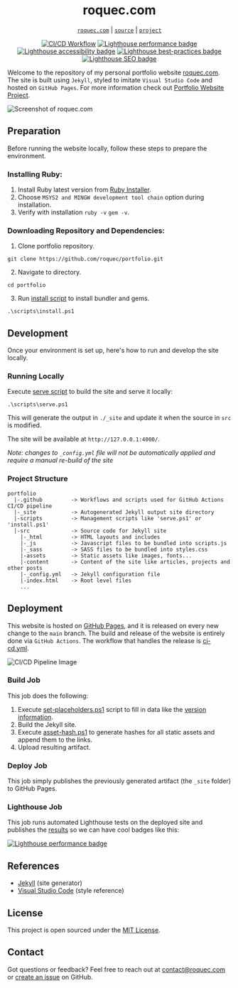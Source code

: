<h1 align="center">roquec.com</h1>

<p align="center">
<code><a href="https://roquec.com/">roquec.com</a></code> |
<code><a href="https://github.com/roquec/portfolio">source</a></code> |
<code><a href="https://roquec.com/projects/portfolio-website/">project</a></code>
</p>

<p align="center">
  <a href="https://github.com/roquec/Portfolio/actions">
    <img alt="CI/CD Workflow" src="https://img.shields.io/github/actions/workflow/status/roquec/Portfolio/ci-cd.yml?logo=github&labelColor=333333&cacheSeconds=300"></a>
  <a href="https://htmlpreview.github.io/?https://gist.githubusercontent.com/roquec/3f8ee5d85053832ea374a05b301f57aa/raw/report.html">
    <img alt="Lighthouse performance badge" src="https://img.shields.io/endpoint?url=https%3A%2F%2Fgist.githubusercontent.com%2Froquec%2F3f8ee5d85053832ea374a05b301f57aa%2Fraw%2Fperformance.json&logo=lighthouse&label=Performance&labelColor=333333&cacheSeconds=300"></a>
  <a href="https://htmlpreview.github.io/?https://gist.githubusercontent.com/roquec/3f8ee5d85053832ea374a05b301f57aa/raw/report.html">
    <img alt="Lighthouse accessibility badge" src="https://img.shields.io/endpoint?url=https%3A%2F%2Fgist.githubusercontent.com%2Froquec%2F3f8ee5d85053832ea374a05b301f57aa%2Fraw%2Faccessibility.json&logo=lighthouse&label=Accessibility&labelColor=333333&cacheSeconds=300"></a>
  <a href="https://htmlpreview.github.io/?https://gist.githubusercontent.com/roquec/3f8ee5d85053832ea374a05b301f57aa/raw/report.html">
    <img alt="Lighthouse best-practices badge" src="https://img.shields.io/endpoint?url=https%3A%2F%2Fgist.githubusercontent.com%2Froquec%2F3f8ee5d85053832ea374a05b301f57aa%2Fraw%2Fbest_practices.json&logo=lighthouse&label=Best-practices&labelColor=333333&cacheSeconds=300"></a>
  <a href="https://htmlpreview.github.io/?https://gist.githubusercontent.com/roquec/3f8ee5d85053832ea374a05b301f57aa/raw/report.html">
    <img alt="Lighthouse SEO badge" src="https://img.shields.io/endpoint?url=https%3A%2F%2Fgist.githubusercontent.com%2Froquec%2F3f8ee5d85053832ea374a05b301f57aa%2Fraw%2Fseo.json&logo=lighthouse&label=SEO&labelColor=333333&cacheSeconds=300"></a>
</p>

Welcome to the repository of my personal portfolio website [roquec.com](https://roquec.com/). The site is built using `Jekyll`, styled to imitate `Visual Studio Code` and hosted on `GitHub Pages`. For more information check out [Portfolio Website Project](https://roquec.com/projects/portfolio-website/).

![Screenshot of roquec.com](https://roquec.com/projects/portfolio-website/thumbnail.webp)


## Preparation
Before running the website locally, follow these steps to prepare the environment.

### Installing Ruby:
1. Install Ruby latest version from [Ruby Installer](https://rubyinstaller.org/).
2. Choose `MSYS2 and MINGW development tool chain` option during installation.
3. Verify with installation `ruby -v` `gem -v`.

### Downloading Repository and Dependencies:
1. Clone portfolio repository.
```
git clone https://github.com/roquec/portfolio.git
```
2. Navigate to directory.
```
cd portfolio
```
3. Run [install script](https://github.com/roquec/portfolio/blob/main/scripts/install.ps1) to install bundler and gems.
```
.\scripts\install.ps1
```

## Development
Once your environment is set up, here's how to run and develop the site locally.

### Running Locally

Execute [serve script](https://github.com/roquec/portfolio/blob/main/scripts/serve.ps1) to build the site and serve it locally:

```
.\scripts\serve.ps1
```

This will generate the output in `./_site` and update it when the source in `src` is modified.

The site will be available at `http://127.0.0.1:4000/`.

*Note: changes to `_config.yml` file will not be automatically applied and require a manual re-build of the site*

### Project Structure

```
portfolio
  |-.github         -> Workflows and scripts used for GitHub Actions CI/CD pipeline
  |-_site           -> Autogenerated Jekyll output site directory
  |-scripts         -> Management scripts like 'serve.ps1' or 'install.ps1'
  |-src             -> Source code for Jekyll site
    |-_html         -> HTML layouts and includes
    |-_js           -> Javascript files to be bundled into scripts.js
    |-_sass         -> SASS files to be bundled into styles.css
    |-assets        -> Static assets like images, fonts...
    |-content       -> Content of the site like articles, projects and other posts
    |-_config.yml   -> Jekyll configuration file
    |-index.html    -> Root level files
    ...
```

## Deployment

This website is hosted on [GitHub Pages](https://pages.github.com/), and it is released on every new change to the `main` branch. The build and release of the website is entirely done via `GitHub Actions`. The workflow that handles the release is [ci-cd.yml](https://github.com/roquec/portfolio/blob/main/.github/workflows/ci-cd.yml).

![CI/CD Pipeline Image](https://roquec.com/projects/portfolio-website/workflow.webp)

### Build Job
This job does the following:
1. Execute [set-placeholders.ps1](https://github.com/roquec/portfolio/blob/main/.github/actions/set-placeholders.ps1) script to fill in data like the [version information](https://roquec.com/version).
2. Build the Jekyll site.
3. Execute [asset-hash.ps1](https://github.com/roquec/portfolio/blob/main/.github/actions/asset-hash.ps1) to generate hashes for all static assets and append them to the links.
4. Upload resulting artifact.

### Deploy Job
This job simply publishes the previously generated artifact (the `_site` folder) to GitHub Pages.

### Lighthouse Job
This job runs automated Lighthouse tests on the deployed site and publishes the [results](https://htmlpreview.github.io/?https://gist.githubusercontent.com/roquec/3f8ee5d85053832ea374a05b301f57aa/raw/report.html) so we can have cool badges like this:

<a href="https://htmlpreview.github.io/?https://gist.githubusercontent.com/roquec/3f8ee5d85053832ea374a05b301f57aa/raw/report.html">
  <img alt="Lighthouse performance badge" src="https://img.shields.io/endpoint?url=https%3A%2F%2Fgist.githubusercontent.com%2Froquec%2F3f8ee5d85053832ea374a05b301f57aa%2Fraw%2Fperformance.json&logo=lighthouse&label=Performance&labelColor=333333&cacheSeconds=300"></a>


## References
* [Jekyll](https://jekyllrb.com/) (site generator)
* [Visual Studio Code](https://code.visualstudio.com/) (style reference)

## License
This project is open sourced under the [MIT License](https://github.com/roquec/portfolio/blob/main/LICENSE).

## Contact
Got questions or feedback? Feel free to reach out at [&#99;&#x6f;&#110;&#116;&#97;&#99;&#116;&#64;&#114;&#x6f;&#x71;&#117;&#x65;&#99;&#x2e;&#99;&#x6f;&#109;](&#x6d;&#97;&#x69;&#x6c;&#116;&#111;&#x3a;&#99;&#x6f;&#110;&#116;&#97;&#99;&#116;&#64;&#114;&#x6f;&#x71;&#117;&#x65;&#99;&#x2e;&#99;&#x6f;&#109;) or [create an issue](https://github.com/roquec/portfolio/issues) on GitHub.
